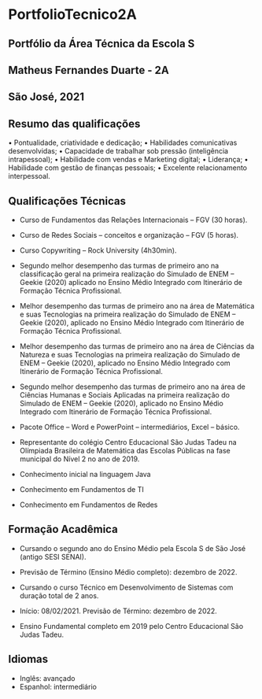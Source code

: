 # PortfolioTecnico2A
## Portfólio da Área Técnica da Escola S
## Matheus Fernandes Duarte - 2A
## São José, 2021

## Resumo das qualificações
• Pontualidade, criatividade e dedicação;
• Habilidades comunicativas desenvolvidas;
• Capacidade de trabalhar sob pressão (inteligência intrapessoal);
• Habilidade com vendas e Marketing digital;
• Liderança;
• Habilidade com gestão de finanças pessoais;
• Excelente relacionamento interpessoal.


## Qualificações Técnicas

- Curso de Fundamentos das Relações Internacionais – FGV (30 horas).
	
- Curso de Redes Sociais – conceitos e organização – FGV (5 horas).

- Curso Copywriting – Rock University (4h30min).

- Segundo melhor desempenho das turmas de primeiro ano na classificação geral na primeira realização do Simulado de ENEM – Geekie (2020) aplicado no Ensino Médio Integrado com Itinerário de Formação Técnica Profissional.

- Melhor desempenho das turmas de primeiro ano na área de Matemática e suas Tecnologias na primeira realização do Simulado de ENEM – Geekie (2020), aplicado no Ensino Médio Integrado com Itinerário de Formação Técnica Profissional.

- Melhor desempenho das turmas de primeiro ano na área de Ciências da Natureza e suas Tecnologias na primeira realização do Simulado de ENEM – Geekie (2020), aplicado no Ensino Médio Integrado com Itinerário de Formação Técnica Profissional.

- Segundo melhor desempenho das turmas de primeiro ano na área de Ciências  Humanas e Sociais Aplicadas na primeira realização do Simulado de ENEM – Geekie (2020), aplicado no Ensino Médio Integrado com Itinerário de Formação Técnica Profissional.

- Pacote Office – Word e PowerPoint – intermediários, Excel – básico.

- Representante do colégio Centro Educacional São Judas Tadeu na Olímpiada Brasileira de Matemática das Escolas Públicas na fase municipal do Nível 2 no ano de 2019. 

- Conhecimento inicial na linguagem Java

- Conhecimento em Fundamentos de TI

- Conhecimento em Fundamentos de Redes

## Formação Acadêmica
 - Cursando o segundo ano do Ensino Médio pela Escola S de São José (antigo SESI SENAI).
 - Previsão de Término (Ensino Médio completo): dezembro de 2022.

 - Cursando o curso Técnico em Desenvolvimento de Sistemas com duração total de 2 anos.
 - Início: 08/02/2021.
	Previsão de Término: dezembro de 2022.

 - Ensino Fundamental completo em 2019 pelo Centro Educacional São Judas Tadeu.


## Idiomas
- Inglês: avançado
- Espanhol: intermediário
